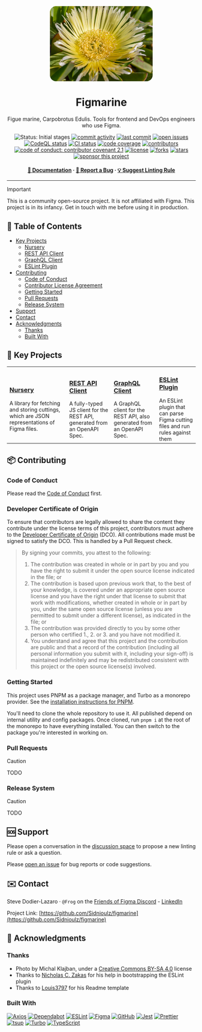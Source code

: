 <div align="center">
  <picture style="display: flex; flex-direction: column; align-items: center;">
    <source src="./static/Carpobrotus_edulis.avif" type="image/avif" />
    <img style="border-radius: 1rem;"
      src="./static/Carpobrotus_edulis.jpg"
      alt="The flower of the sour fig is a large Pseudanthium inflorescence that contrasts in size with its small, elongated succulent leaves."
      loading="lazy"
      decoding="async"
      height="200"
    />
  </picture>

  <h1>Figmarine</h1>
  
  <p>
    Figue marine, Carpobrotus Edulis. Tools for frontend and DevOps engineers who use Figma.
  </p>
  
  <p>
    <img src="https://img.shields.io/badge/status-initial_stages-orange" alt="Status: Initial stages" />
    <a href="https://github.com/Sidnioulz/figmarine/commits"><img src="https://img.shields.io/github/commit-activity/m/Sidnioulz/figmarine" alt="commit activity" /></a>
    <a href="https://github.com/Sidnioulz/figmarine/commits"><img src="https://img.shields.io/github/last-commit/Sidnioulz/figmarine" alt="last commit" /></a>
    <a href="https://github.com/Sidnioulz/figmarine/issues/"><img src="https://img.shields.io/github/issues/Sidnioulz/figmarine" alt="open issues" /></a>
    <a href="https://github.com/Sidnioulz/figmarine/actions/workflows/github-code-scanning/codeql"><img src="https://github.com/Sidnioulz/figmarine/actions/workflows/github-code-scanning/codeql/badge.svg?branch=main" alt="CodeQL status" /></a>
    <a href="https://github.com/Sidnioulz/figmarine/actions/workflows/continuous-integration.yml"><img src="https://github.com/Sidnioulz/figmarine/actions/workflows/continuous-integration.yml/badge.svg?branch=main" alt="CI status" /></a>
    <a href="https://codecov.io/gh/Sidnioulz/figmarine"><img src="https://codecov.io/gh/Sidnioulz/figmarine/graph/badge.svg?token=4SX3N57XH3" alt="code coverage" /></a>
    <a href="https://github.com/Sidnioulz/figmarine/graphs/contributors"><img src="https://img.shields.io/github/contributors/Sidnioulz/figmarine" alt="contributors" /></a>
    <a href="https://github.com/Sidnioulz/figmarine/blob/main/CODE_OF_CONDUCT.md"><img src="https://img.shields.io/badge/Contributor%20Covenant-2.1-4baaaa.svg" alt="code of conduct: contributor covenant 2.1" /></a>
    <a href="https://github.com/Sidnioulz/figmarine/blob/main/LICENSE"><img src="https://img.shields.io/github/license/Sidnioulz/figmarine.svg" alt="license" /></a>
    <a href="https://github.com/Sidnioulz/figmarine/network/members"><img src="https://img.shields.io/github/forks/Sidnioulz/figmarine" alt="forks" /></a>
    <a href="https://github.com/Sidnioulz/figmarine/stargazers"><img src="https://img.shields.io/github/stars/Sidnioulz/figmarine" alt="stars" /></a>
    <a href="https://github.com/Sidnioulz/figmarine/stargazers"><img src="https://img.shields.io/badge/sponsor-30363D?logo=GitHub-Sponsors&logoColor=#EA4AAA" alt="sponsor this project" /></a>
  </p>

  <h4>
    <a href="https://github.com/Sidnioulz/figmarine">📗 Documentation</a>
  <span> · </span>
    <a href="https://github.com/Sidnioulz/figmarine/issues/">🐛 Report a Bug</a>
  <span> · </span>
    <a href="https://github.com/Sidnioulz/figmarine/discussions/new?category=linting-rules">💡 Suggest Linting Rule</a>
  </h4>
</div>

---

> [!IMPORTANT]
> This is a community open-source project. It is not affiliated with Figma.
> This project is in its infancy. Get in touch with me before using it in production.

## :notebook_with_decorative_cover: Table of Contents

<!-- no toc -->
- [Key Projects](#star2-key-projects)
  * [Nursery](#nursery)
  * [REST API Client](#rest-api-client)
  * [GraphQL Client](#graphql-client)
  * [ESLint Plugin](#eslint-plugin)
- [Contributing](#package-contributing)
  * [Code of Conduct](#code-of-conduct)
  * [Contributor License Agreement](#contributor-license-agreement)
  * [Getting Started](#getting-started)
  * [Pull Requests](#pull-requests)
  * [Release System](#release-system)
- [Support](#sos-support)
- [Contact](#envelope-contact)
- [Acknowledgments](#yellow_heart-acknowledgments)
  * [Thanks](#thanks)
  * [Built With](#built-with)


## :star2: Key Projects

<table>
  <tr>
    <td>
      <h3><a href="./apps/nursery/">Nursery</a></h3>
      <div>A library for fetching and storing cuttings, which are JSON representations of Figma files.</div>
    </td>
    <td>
      <h3><a href="./packages/rest/">REST API Client</a></h3>
      <div>A fully-typed JS client for the REST API, generated from an OpenAPI Spec.</div>
    </td>
    <td>
      <h3><a href="./packages/graphql/">GraphQL Client</a></h3>
      <div>A GraphQL client for the REST API, also generated from an OpenAPI Spec.</div>
    </td>
    <td>
      <h3><a href="./packages/eslint-plugin-figma/">ESLint Plugin</a></h3>
      <div>An ESLint plugin that can parse Figma cutting files and run rules against them</div>
    </td>
  </tr>
</table>

## :package: Contributing

### Code of Conduct

Please read the [Code of Conduct](https://github.com/Sidnioulz/figmarine/blob/main/CODE_OF_CONDUCT.md) first.

### Developer Certificate of Origin

To ensure that contributors are legally allowed to share the content they contribute under the license terms of this project, contributors must adhere to the [Developer Certificate of Origin](https://developercertificate.org/) (DCO). All contributions made must be signed to satisfy the DCO. This is handled by a Pull Request check.

> By signing your commits, you attest to the following:
> 1. The contribution was created in whole or in part by you and you have the right to submit it under the open source license indicated in the file; or
> 2. The contribution is based upon previous work that, to the best of your knowledge, is covered under an appropriate open source license and you have the right under that license to submit that work with modifications, whether created in whole or in part by you, under the same open source license (unless you are permitted to submit under a different license), as indicated in the file; or
> 3. The contribution was provided directly to you by some other person who certified 1., 2. or 3. and you have not modified it.
> 4. You understand and agree that this project and the contribution are public and that a record of the contribution (including all personal information you submit with it, including your sign-off) is maintained indefinitely and may be redistributed consistent with this project or the open source license(s) involved.

### Getting Started

This project uses PNPM as a package manager, and Turbo as a monorepo provider. See the [installation instructions for PNPM](https://pnpm.io/installation).

You'll need to clone the whole repository to use it. All published depend on internal utility and config packages. Once cloned, run `pnpm i` at the root of the monorepo to have everything installed. You can then switch to the package you're interested in working on.

### Pull Requests

> [!CAUTION]
> TODO


### Release System

> [!CAUTION]
> TODO


## :sos: Support

Please open a conversation in the [discussion space](https://github.com/Sidnioulz/figmarine/discussions) to propose a new linting rule or ask a question.

Please [open an issue](https://github.com/Sidnioulz/figmarine/issues/new) for bug reports or code suggestions.

## :envelope: Contact

Steve Dodier-Lazaro · `@Frog` on the [Friends of Figma Discord](https://discord.gg/figma) - [LinkedIn](https://www.linkedin.com/in/stevedodierlazaro/)

Project Link: [https://github.com/Sidnioulz/figmarine](https://github.com/Sidnioulz/figmarine)

## :yellow_heart: Acknowledgments

### Thanks
* Photo by Michal Klajban, under a [Creative Commons BY-SA 4.0](https://creativecommons.org/licenses/by-sa/4.0/deed.en) license
* Thanks to [Nicholas C. Zakas](https://github.com/nzakas) for his help in bootstrapping the ESLint plugin
* Thanks to [Louis3797](https://github.com/Louis3797) for his Readme template

### Built With
[![Axios](https://img.shields.io/badge/Axios-5a29e4?logo=axios&logoColor=white)](https://axios-http.com/)
[![Dependabot](https://img.shields.io/badge/Dependabot-025E8C?logo=dependabot&logoColor=white)](https://github.com/dependabot)
[![ESLint](https://img.shields.io/badge/ESLint-4b32c3?logo=eslint&logoColor=white)]([XXXXXX](https://eslint.org/))
[![Figma](https://img.shields.io/badge/Figma-a259ff?logo=figma&logoColor=white)](https://github.com/figma/rest-api-spec/)
[![GitHub](https://img.shields.io/badge/GitHub-0d1117?logo=github&logoColor=white)](https://github.com/solutions/ci-cd)
[![Jest](https://img.shields.io/badge/Jest-99425b?logo=jest&logoColor=white)](https://jestjs.io/)
[![Prettier](https://img.shields.io/badge/Prettier-f8bc45?logo=prettier&logoColor=black)](https://prettier.io/)
[![tsup](https://img.shields.io/badge/tsup-fde047)](https://tsup.egoist.dev/)
[![Turbo](https://img.shields.io/badge/Turbo-0096ff?logo=turbo&logoColor=white)](https://turbo.build/)
[![TypeScript](https://img.shields.io/badge/TypeScript-3178c6?logo=typescript&logoColor=white)](https://www.typescriptlang.org/)